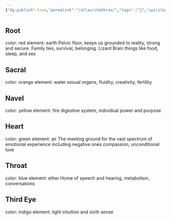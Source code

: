```yaml
---
{"dg-publish":true,"permalink":"/atlas/chahkras/","tags":["🌱","spirituality","meditation"],"noteIcon":"","updated":"2024-11-07T22:43:40.161-08:00"}
---
```


## Root
color: red
element: earth
Pelvic floor, keeps us grounded to reality, strong and secure.
Family ties, survival, belonging.
Lizard Brain things like food, sleep, and sex

## Sacral
color: orange
element: water
sexual organs, fluidity, creativity, fertility

## Navel
color: yellow
element: fire
digestive system, individual power and purpose

## Heart
color: green
element: air
The meeting ground for the vast spectrum of emotional experience including negative ones
compassion, unconditional love

## Throat
color: blue
element: ether
Home of speech and hearing, metabolism, conversations

## Third Eye
color: indigo
element: light
intuition and sixth sense